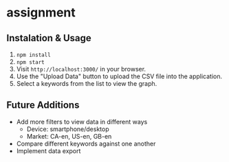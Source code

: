 # assignment


## Instalation & Usage

1. `npm install`
1. `npm start`
1. Visit `http://localhost:3000/` in your browser.
1. Use the "Upload Data" button to upload the CSV file into the application.
1. Select a keywords from the list to view the graph.

## Future Additions

* Add more filters to view data in different ways
  * Device: smartphone/desktop
  * Market: CA-en, US-en, GB-en
* Compare different keywords against one another
* Implement data export
